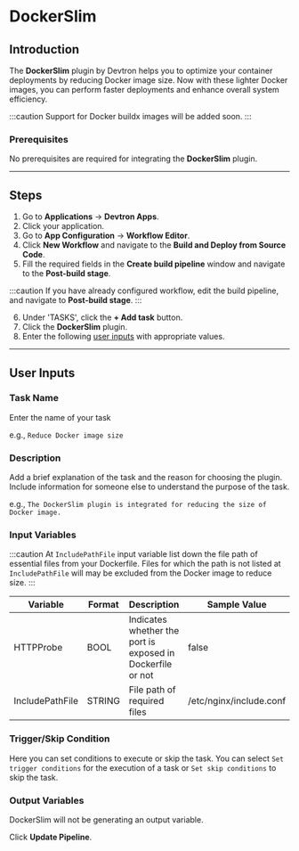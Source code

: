 # DockerSlim

## Introduction
The **DockerSlim** plugin by Devtron helps you to optimize your container deployments by reducing Docker image size. Now with these lighter Docker images, you can perform faster deployments and enhance overall system efficiency. 

:::caution 
Support for Docker buildx images will be added soon.
:::

### Prerequisites
No prerequisites are required for integrating the **DockerSlim** plugin.

---

## Steps
1. Go to **Applications** → **Devtron Apps**.
2. Click your application.
3. Go to **App Configuration** → **Workflow Editor**.
4. Click **New Workflow** and navigate to the **Build and Deploy from Source Code**.
5. Fill the required fields in the **Create build pipeline** window and navigate to the **Post-build stage**.

:::caution 
If you have already configured workflow, edit the build pipeline, and navigate to **Post-build stage**.
:::

6. Under 'TASKS', click the **+ Add task** button.
7. Click the **DockerSlim** plugin.
8. Enter the following [user inputs](#user-inputs) with appropriate values.
---

## User Inputs

### Task Name
Enter the name of your task

e.g., `Reduce Docker image size`

### Description
Add a brief explanation of the task and the reason for choosing the plugin. Include information for someone else to understand the purpose of the task.

e.g., `The DockerSlim plugin is integrated for reducing the size of Docker image.`

### Input Variables

:::caution 
At `IncludePathFile` input variable list down the file path of essential files from your Dockerfile. Files for which the path is not listed  at `IncludePathFile` will may be excluded from the Docker image to reduce size.
:::

| Variable                 | Format       | Description | Sample Value |
| ------------------------ | ------------ | ----------- | ------------ |
|   HTTPProbe              | BOOL         | Indicates whether the port is exposed in Dockerfile or not | false                         |
|   IncludePathFile        | STRING       | File path of required files            | /etc/nginx/include.conf       |

### Trigger/Skip Condition
Here you can set conditions to execute or skip the task. You can select `Set trigger conditions` for the execution of a task or `Set skip conditions` to skip the task.

### Output Variables
DockerSlim will not be generating an output variable.

Click **Update Pipeline**.



